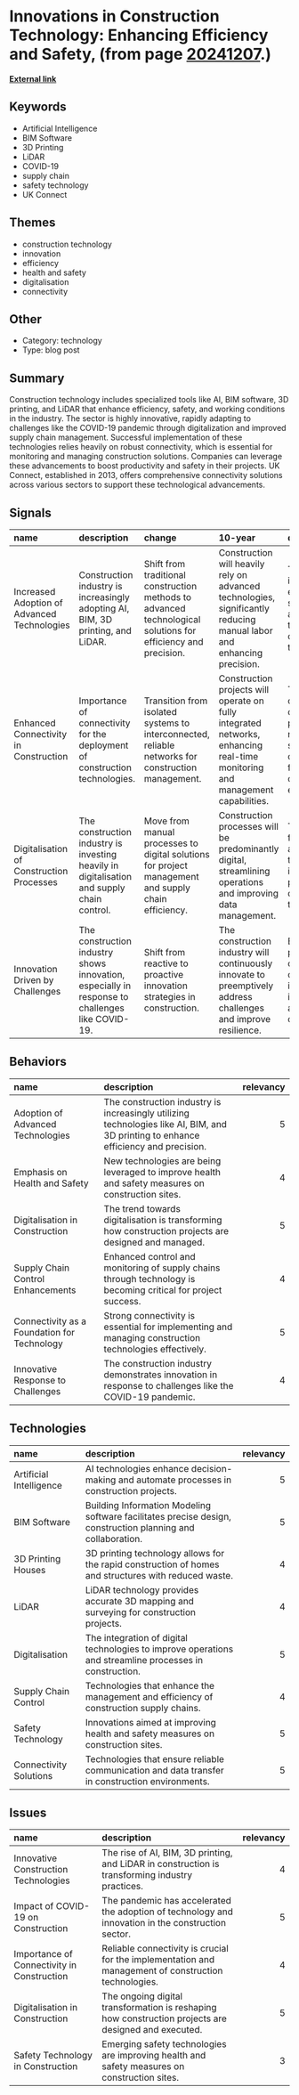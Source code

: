 # __Innovations in Construction Technology: Enhancing Efficiency and Safety__, (from page [20241207](https://kghosh.substack.com/p/20241207).)

__[External link](https://www.ukconnect.com/post/10-construction-technology-trends-impacting-the-industry)__



## Keywords

* Artificial Intelligence
* BIM Software
* 3D Printing
* LiDAR
* COVID-19
* supply chain
* safety technology
* UK Connect

## Themes

* construction technology
* innovation
* efficiency
* health and safety
* digitalisation
* connectivity

## Other

* Category: technology
* Type: blog post

## Summary

Construction technology includes specialized tools like AI, BIM software, 3D printing, and LiDAR that enhance efficiency, safety, and working conditions in the industry. The sector is highly innovative, rapidly adapting to challenges like the COVID-19 pandemic through digitalization and improved supply chain management. Successful implementation of these technologies relies heavily on robust connectivity, which is essential for monitoring and managing construction solutions. Companies can leverage these advancements to boost productivity and safety in their projects. UK Connect, established in 2013, offers comprehensive connectivity solutions across various sectors to support these technological advancements.

## Signals

| name                                        | description                                                                                     | change                                                                                                        | 10-year                                                                                                                      | driving-force                                                                                                         |   relevancy |
|:--------------------------------------------|:------------------------------------------------------------------------------------------------|:--------------------------------------------------------------------------------------------------------------|:-----------------------------------------------------------------------------------------------------------------------------|:----------------------------------------------------------------------------------------------------------------------|------------:|
| Increased Adoption of Advanced Technologies | Construction industry is increasingly adopting AI, BIM, 3D printing, and LiDAR.                 | Shift from traditional construction methods to advanced technological solutions for efficiency and precision. | Construction will heavily rely on advanced technologies, significantly reducing manual labor and enhancing precision.        | The need for improved efficiency, safety, and adaptability in the face of challenges like the pandemic.               |           5 |
| Enhanced Connectivity in Construction       | Importance of connectivity for the deployment of construction technologies.                     | Transition from isolated systems to interconnected, reliable networks for construction management.            | Construction projects will operate on fully integrated networks, enhancing real-time monitoring and management capabilities. | The growing complexity of construction projects necessitates seamless connectivity for better control and efficiency. |           4 |
| Digitalisation of Construction Processes    | The construction industry is investing heavily in digitalisation and supply chain control.      | Move from manual processes to digital solutions for project management and supply chain efficiency.           | Construction processes will be predominantly digital, streamlining operations and improving data management.                 | The demand for efficiency and transparency in construction projects drives digital transformation.                    |           5 |
| Innovation Driven by Challenges             | The construction industry shows innovation, especially in response to challenges like COVID-19. | Shift from reactive to proactive innovation strategies in construction.                                       | The construction industry will continuously innovate to preemptively address challenges and improve resilience.              | External pressures and challenges compel the industry to innovate and adapt continuously.                             |           4 |

## Behaviors

| name                                        | description                                                                                                                         |   relevancy |
|:--------------------------------------------|:------------------------------------------------------------------------------------------------------------------------------------|------------:|
| Adoption of Advanced Technologies           | The construction industry is increasingly utilizing technologies like AI, BIM, and 3D printing to enhance efficiency and precision. |           5 |
| Emphasis on Health and Safety               | New technologies are being leveraged to improve health and safety measures on construction sites.                                   |           4 |
| Digitalisation in Construction              | The trend towards digitalisation is transforming how construction projects are designed and managed.                                |           5 |
| Supply Chain Control Enhancements           | Enhanced control and monitoring of supply chains through technology is becoming critical for project success.                       |           4 |
| Connectivity as a Foundation for Technology | Strong connectivity is essential for implementing and managing construction technologies effectively.                               |           5 |
| Innovative Response to Challenges           | The construction industry demonstrates innovation in response to challenges like the COVID-19 pandemic.                             |           4 |

## Technologies

| name                    | description                                                                                                 |   relevancy |
|:------------------------|:------------------------------------------------------------------------------------------------------------|------------:|
| Artificial Intelligence | AI technologies enhance decision-making and automate processes in construction projects.                    |           5 |
| BIM Software            | Building Information Modeling software facilitates precise design, construction planning and collaboration. |           5 |
| 3D Printing Houses      | 3D printing technology allows for the rapid construction of homes and structures with reduced waste.        |           4 |
| LiDAR                   | LiDAR technology provides accurate 3D mapping and surveying for construction projects.                      |           4 |
| Digitalisation          | The integration of digital technologies to improve operations and streamline processes in construction.     |           5 |
| Supply Chain Control    | Technologies that enhance the management and efficiency of construction supply chains.                      |           4 |
| Safety Technology       | Innovations aimed at improving health and safety measures on construction sites.                            |           5 |
| Connectivity Solutions  | Technologies that ensure reliable communication and data transfer in construction environments.             |           5 |

## Issues

| name                                       | description                                                                                          |   relevancy |
|:-------------------------------------------|:-----------------------------------------------------------------------------------------------------|------------:|
| Innovative Construction Technologies       | The rise of AI, BIM, 3D printing, and LiDAR in construction is transforming industry practices.      |           4 |
| Impact of COVID-19 on Construction         | The pandemic has accelerated the adoption of technology and innovation in the construction sector.   |           5 |
| Importance of Connectivity in Construction | Reliable connectivity is crucial for the implementation and management of construction technologies. |           4 |
| Digitalisation in Construction             | The ongoing digital transformation is reshaping how construction projects are designed and executed. |           5 |
| Safety Technology in Construction          | Emerging safety technologies are improving health and safety measures on construction sites.         |           3 |